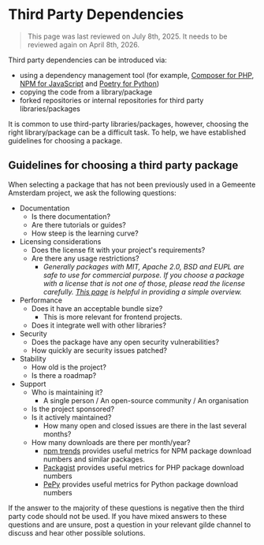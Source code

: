 # Third Party Dependencies

> This page was last reviewed on July 8th, 2025. It needs to be reviewed again on April 8th, 2026.

Third party dependencies can be introduced via:

* using a dependency management tool (for example, [Composer for PHP](https://getcomposer.org/), [NPM for JavaScript](https://www.npmjs.com/) and [Poetry for Python](https://python-poetry.org/))
* copying the code from a library/package
* forked repositories or internal repositories for third party libraries/packages

It is common to use third-party libraries/packages, however, choosing the right library/package can be a difficult task. To help, we have established guidelines for choosing a package.

## Guidelines for choosing a third party package

When selecting a package that has not been previously used in a Gemeente Amsterdam project, we ask the following questions:

* Documentation
  * Is there documentation?
  * Are there tutorials or guides?
  * How steep is the learning curve?
* Licensing considerations
  * Does the license fit with your project's requirements?
  * Are there any usage restrictions?
    * *Generally packages with MIT, Apache 2.0, BSD and EUPL are safe to use for commercial purpose. If you choose a package with a license that is not one of those, please read the license carefully. [This page](https://choosealicense.com/licenses/) is helpful in providing a simple overview.*
* Performance
  * Does it have an acceptable bundle size?
    * This is more relevant for frontend projects.
  * Does it integrate well with other libraries?
* Security
  * Does the package have any open security vulnerabilities?
  * How quickly are security issues patched?
* Stability
  * How old is the project?
  * Is there a roadmap?
* Support
  * Who is maintaining it?
    * A single person / An open-source community / An organisation
  * Is the project sponsored?
  * Is it actively maintained?
    * How many open and closed issues are there in the last several months?
  * How many downloads are there per month/year?
    * [npm trends](https://npmtrends.com/) provides useful metrics for NPM package download numbers and similar packages.
    * [Packagist](https://packagist.org/) provides useful metrics for PHP package download numbers
    * [PePy](https://www.pepy.tech/) provides useful metrics for Python package download numbers

If the answer to the majority of these questions is negative then the third party code should not be used. If you have mixed answers to these questions and are unsure, post a question in your relevant gilde channel to discuss and hear other possible solutions.

